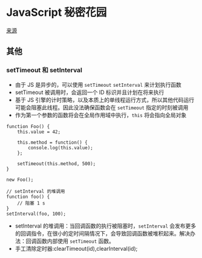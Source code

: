 # JavaScript 秘密花园

[来源](http://bonsaiden.github.io/JavaScript-Garden/zh/#other)

## 其他

### setTimeout 和 setInterval
* 由于 JS 是异步的，可以使用 `setTimeout` `setInterval` 来计划执行函数
* setTimeout 被调用时，会返回一个 ID 标识并且计划在将来执行
* 基于 JS 引擎的计时策略，以及本质上的单线程运行方式，所以其他代码运行可能会阻塞此线程。因此没法确保函数会在 `setTimeout` 指定的时刻被调用
* 作为第一个参数的函数将会在全局作用域中执行，`this` 将会指向全局对象
```
function Foo() {
    this.value = 42;

    this.method = function() {
        console.log(this.value);
    };

    setTimeout(this.method, 500);
}

new Foo();

// setInterval 的堆调用
function foo() {
    // 阻塞 1 s
}
setInterval(foo, 100);
```

* setInterval 的堆调用：当回调函数的执行被阻塞时，`setInterval` 会发布更多的回调指令，在很小的定时间隔情况下，会导致回调函数被堆积起来。解决办法：回调函数内部使用 `setTimeout` 函数。
* 手工清除定时器:clearTimeout(id),clearInterval(id);
